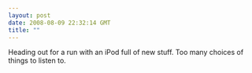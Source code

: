 ```yaml
---
layout: post
date: 2008-08-09 22:32:14 GMT
title: ""
---
```

Heading out for a run with an iPod full of new stuff. Too many choices of things to listen to.